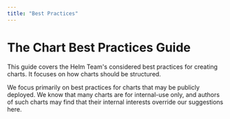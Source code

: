 ```yaml
---
title: "Best Practices"
---
```


# The Chart Best Practices Guide

This guide covers the Helm Team's considered best practices for creating charts. It focuses on how charts should be
structured.

We focus primarily on best practices for charts that may be publicly deployed. We know that many charts are for
internal-use only, and authors of such charts may find that their internal interests override our suggestions here.

